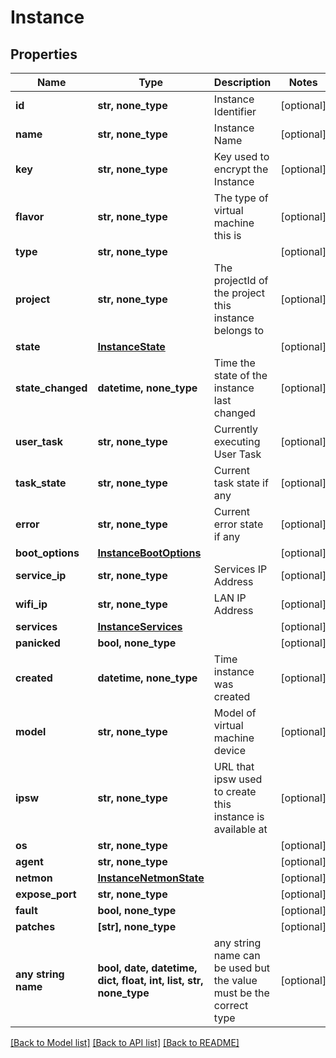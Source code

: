 # Instance


## Properties
Name | Type | Description | Notes
------------ | ------------- | ------------- | -------------
**id** | **str, none_type** | Instance Identifier | [optional] 
**name** | **str, none_type** | Instance Name | [optional] 
**key** | **str, none_type** | Key used to encrypt the Instance | [optional] 
**flavor** | **str, none_type** | The type of virtual machine this is | [optional] 
**type** | **str, none_type** |  | [optional] 
**project** | **str, none_type** | The projectId of the project this instance belongs to | [optional] 
**state** | [**InstanceState**](InstanceState.md) |  | [optional] 
**state_changed** | **datetime, none_type** | Time the state of the instance last changed | [optional] 
**user_task** | **str, none_type** | Currently executing User Task | [optional] 
**task_state** | **str, none_type** | Current task state if any | [optional] 
**error** | **str, none_type** | Current error state if any | [optional] 
**boot_options** | [**InstanceBootOptions**](InstanceBootOptions.md) |  | [optional] 
**service_ip** | **str, none_type** | Services IP Address | [optional] 
**wifi_ip** | **str, none_type** | LAN IP Address | [optional] 
**services** | [**InstanceServices**](InstanceServices.md) |  | [optional] 
**panicked** | **bool, none_type** |  | [optional] 
**created** | **datetime, none_type** | Time instance was created | [optional] 
**model** | **str, none_type** | Model of virtual machine device | [optional] 
**ipsw** | **str, none_type** | URL that ipsw used to create this instance is available at | [optional] 
**os** | **str, none_type** |  | [optional] 
**agent** | **str, none_type** |  | [optional] 
**netmon** | [**InstanceNetmonState**](InstanceNetmonState.md) |  | [optional] 
**expose_port** | **str, none_type** |  | [optional] 
**fault** | **bool, none_type** |  | [optional] 
**patches** | **[str], none_type** |  | [optional] 
**any string name** | **bool, date, datetime, dict, float, int, list, str, none_type** | any string name can be used but the value must be the correct type | [optional]

[[Back to Model list]](../README.md#documentation-for-models) [[Back to API list]](../README.md#documentation-for-api-endpoints) [[Back to README]](../README.md)


